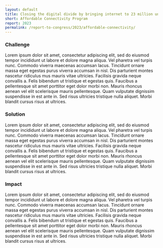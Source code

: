 ```yaml
---
layout: default
title: Closing the digital divide by bringing internet to 23 million underserved households
short: Affordable Connectivity Program
report: 2023
permalink: /report-to-congress/2023/affordable-connectivity/
---
```

###  Challenge

Lorem ipsum dolor sit amet, consectetur adipiscing elit, sed do eiusmod tempor incididunt ut labore et dolore magna aliqua. Vel pharetra vel turpis nunc. Commodo viverra maecenas accumsan lacus. Tincidunt ornare massa eget egestas purus viverra accumsan in nisl. Dis parturient montes nascetur ridiculus mus mauris vitae ultricies. Facilisis gravida neque convallis a. Felis bibendum ut tristique et egestas quis. Faucibus a pellentesque sit amet porttitor eget dolor morbi non. Mauris rhoncus aenean vel elit scelerisque mauris pellentesque. Quam vulputate dignissim suspendisse in est ante in. Sed risus ultricies tristique nulla aliquet. Morbi blandit cursus risus at ultrices.

### Solution

Lorem ipsum dolor sit amet, consectetur adipiscing elit, sed do eiusmod tempor incididunt ut labore et dolore magna aliqua. Vel pharetra vel turpis nunc. Commodo viverra maecenas accumsan lacus. Tincidunt ornare massa eget egestas purus viverra accumsan in nisl. Dis parturient montes nascetur ridiculus mus mauris vitae ultricies. Facilisis gravida neque convallis a. Felis bibendum ut tristique et egestas quis. Faucibus a pellentesque sit amet porttitor eget dolor morbi non. Mauris rhoncus aenean vel elit scelerisque mauris pellentesque. Quam vulputate dignissim suspendisse in est ante in. Sed risus ultricies tristique nulla aliquet. Morbi blandit cursus risus at ultrices.

###  Impact

Lorem ipsum dolor sit amet, consectetur adipiscing elit, sed do eiusmod tempor incididunt ut labore et dolore magna aliqua. Vel pharetra vel turpis nunc. Commodo viverra maecenas accumsan lacus. Tincidunt ornare massa eget egestas purus viverra accumsan in nisl. Dis parturient montes nascetur ridiculus mus mauris vitae ultricies. Facilisis gravida neque convallis a. Felis bibendum ut tristique et egestas quis. Faucibus a pellentesque sit amet porttitor eget dolor morbi non. Mauris rhoncus aenean vel elit scelerisque mauris pellentesque. Quam vulputate dignissim suspendisse in est ante in. Sed risus ultricies tristique nulla aliquet. Morbi blandit cursus risus at ultrices.

